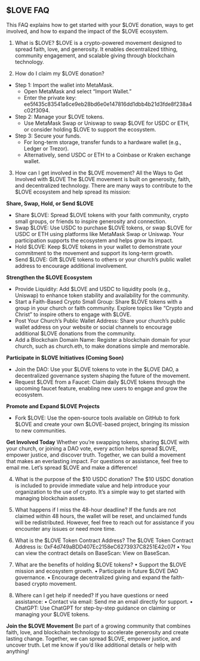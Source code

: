 ## **$LOVE FAQ**
This FAQ explains how to get started with your $LOVE donation, ways to get involved, and how to expand the impact of the $LOVE ecosystem.

1. What is $LOVE?
$LOVE is a crypto-powered movement designed to spread faith, love, and generosity. It enables decentralized tithing, community engagement, and scalable giving through blockchain technology.

2. How do I claim my $LOVE donation?
  - Step 1: Import the wallet into MetaMask.
    - Open MetaMask and select “Import Wallet.”
    - Enter the private key: ee5f435c83541a6ce9eb28bd6e0e147816dd1dbb4b21d3fde8f238a4c02f3094.
  - Step 2: Manage your $LOVE tokens.
    - Use MetaMask Swap or Uniswap to swap $LOVE for USDC or ETH, or consider holding $LOVE to support the ecosystem.
  - Step 3: Secure your funds.
    - For long-term storage, transfer funds to a hardware wallet (e.g., Ledger or Trezor).
    - Alternatively, send USDC or ETH to a Coinbase or Kraken exchange wallet.

3. How can I get involved in the $LOVE movement?
All the Ways to Get Involved with $LOVE
The $LOVE movement is built on generosity, faith, and decentralized technology. There are many ways to contribute to the $LOVE ecosystem and help spread its mission:

**Share, Swap, Hold, or Send $LOVE**
  - Share $LOVE: Spread $LOVE tokens with your faith community, crypto small groups, or friends to inspire generosity and connection.
  - Swap $LOVE: Use USDC to purchase $LOVE tokens, or swap $LOVE for USDC or ETH using platforms like MetaMask Swap or Uniswap. Your participation supports the ecosystem and helps grow its impact.
  - Hold $LOVE: Keep $LOVE tokens in your wallet to demonstrate your commitment to the movement and support its long-term growth.
  - Send $LOVE: Gift $LOVE tokens to others or your church’s public wallet address to encourage additional involvement.

**Strengthen the $LOVE Ecosystem**
  - Provide Liquidity: Add $LOVE and USDC to liquidity pools (e.g., Uniswap) to enhance token stability and availability for the community.
  - Start a Faith-Based Crypto Small Group: Share $LOVE tokens with a group in your church or faith community. Explore topics like “Crypto and Christ” to inspire others to engage with $LOVE.
  - Post Your Church’s Public Wallet Address: Share your church’s public wallet address on your website or social channels to encourage additional $LOVE donations from the community.
  - Add a Blockchain Domain Name: Register a blockchain domain for your church, such as church.eth, to make donations simple and memorable.

**Participate in $LOVE Initiatives (Coming Soon)**
  - Join the DAO: Use your $LOVE tokens to vote in the $LOVE DAO, a decentralized governance system shaping the future of the movement.
  - Request $LOVE from a Faucet: Claim daily $LOVE tokens through the upcoming faucet feature, enabling new users to engage and grow the ecosystem.

**Promote and Expand $LOVE Projects**
  - Fork $LOVE: Use the open-source tools available on GitHub to fork $LOVE and create your own $LOVE-based project, bringing its mission to new communities.

**Get Involved Today**
Whether you’re swapping tokens, sharing $LOVE with your church, or joining a DAO vote, every action helps spread $LOVE, empower justice, and discover truth. Together, we can build a movement that makes an everlasting impact.
For questions or assistance, feel free to email me. Let’s spread $LOVE and make a difference!

4. What is the purpose of the $10 USDC donation?
The $10 USDC donation is included to provide immediate value and help introduce your organization to the use of crypto. It’s a simple way to get started with managing blockchain assets.
	
5. What happens if I miss the 48-hour deadline?
If the funds are not claimed within 48 hours, the wallet will be reset, and unclaimed funds will be redistributed. However, feel free to reach out for assistance if you encounter any issues or need more time.
	
6. What is the $LOVE Token Contract Address?
The $LOVE Token Contract Address is:
0xF4d749aBDD407Ec2158eC6273937C8251E42c07f
	•	You can view the contract details on BaseScan:
View on BaseScan.

7. What are the benefits of holding $LOVE tokens?
	•	Support the $LOVE mission and ecosystem growth.
	•	Participate in future $LOVE DAO governance.
	•	Encourage decentralized giving and expand the faith-based crypto movement.

8. Where can I get help if needed?
If you have questions or need assistance:
	•	Contact via email: Send me an email directly for support.
	•	ChatGPT: Use ChatGPT for step-by-step guidance on claiming or managing your $LOVE tokens.

**Join the $LOVE Movement**
Be part of a growing community that combines faith, love, and blockchain technology to accelerate generosity and create lasting change. Together, we can spread $LOVE, empower justice, and uncover truth.
Let me know if you’d like additional details or help with anything!
